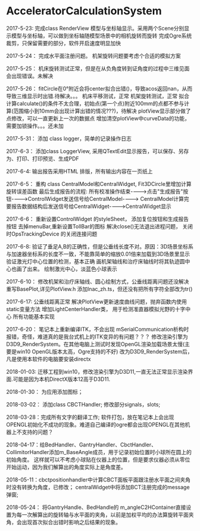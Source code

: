 # AcceleratorCalculationSystem
2017-5-23:  完成class RenderView 模型与坐标轴显示。采用两个Scene分别显示模型与坐标轴，可以做到坐标轴随模型场景中的相机旋转而旋转
			完成Ogre系统裁剪，只保留需要的部分，软件开启速度明显加快
			
2017-5-24： 完成水平面注册问题。
			机架旋转问题要考虑个合适的模拟方案
			
2017-5-25： 机床旋转测试正常，但是在从负角度转到证角度的过程中三维见面会出现错误。未解决

2017-5-26： fitCircle在0°附近会将center拟合出错()，导致acos返回nan，从而导致三维显示时出错.待解决。。。
			机床平移测试，正常
			机架旋转测试，正常
			拟合计算calculate()的条件不太合理，初始点(第一个点)附近100mm的点都不参与计算(范围缩小到10mm会出现计算出错的情况???)，待解决
			plotView显示部分做了点修改，可以一直更新上一次的数据点
			增加清空plotView中curveData的功能，需要加锁操作。。。还未加

2017-5-31： 添加 class logger，简单的记录操作日志

2017-6-3： 添加class LoggerView, 采用QTextEdit显示报告，可以保存、另存为、打印、打印预览、生成PDF
			
2017-6-4:  输出报告采用HTML 排版，所有输出内容在一页纸上

2017-6-5： 重构 class CentralModel和CentralWidget, Fit3DCircle里增加计算旋转误差函数
		   最后生成报告的流程: 所有校准操作结束---->点击"生成报告"按钮---->ControlWidget发送信号给CentralModel----> 
							   CentralModel计算完要报告数据结构后发送信号给CentralWidget---->CentralWidget显示
							   
2017-6-6： 重新设置ControlWidget 的styleSheet， 添加复位按钮和生成报告按钮
			去掉menuBar,重新设置TollBar的图标
			解决close()无法退出进程问题， 关闭时OpsTrackingDevice 的关闭连接问题
			
2017-6-8: 验证了垂足A,B的正确性，但是公垂线长度不对。原因：3D场景坐标系与加速器坐标系的长度不一致，不能靠简单的缩放0.01倍来加载到3D场景里显示
		  验证激光灯中心位置的检测，基本正确
		  画机架轴线和治疗床轴线时将其轨迹圆中心也画了出来。
		  绘制激光中心，淡蓝色小球表示
		  
2017-6-10： 修改机架和治疗床轴线、圆心绘制方式，公垂线距离问题还没解决
			重写BasePlot,详见PlotView.h
			添加lnac_zh.ts，但还没有把所有字符全部改为tr()
			
2017-6-17: 公垂线距离正常
		   解决PlotView更新速度曲线问题，抛弃函数内使用static变量方法
		   增加LightCenterHandler类， 用于检测准直器模拟光野的十字中心
		   所有功能基本实现
		   
2017-6-20： 笔记本上重新编译ITK，不会出现 mSerialCommunication析构时报错，奇怪，难道真的是我台式机上的ITK变异的有问题？？？
			修改渲染引擎为D3D9_RenderSystem。在其他电脑上测试时发现OpenGL渲染加载场景太慢(主要是win10 OpenGL版本太高，Ogre支持的不好)
			改为D3D9_RenderSystem后，凡是使用本软件的电脑要安装directx
			
2018-01-03: 迁移工程到win10，修改渲染引擎为D3D11,一直无法正常显示渲染界面.可能是因为本机DirectX版本12高于D3D11.

2018-01-30： 为应用添加图标；

2018-03-02： 添加class CBCTHandler;
			 修改部分signals，slots;
			 
2018-03-28：完成所有文字的翻译工作;
			软件打包，放在笔记本上会出现OPENGL初始化不成功的现象。难道自己编译的ogre都会出现OPENGL在其他机器上不支持的问题？
			
2018-04-17：给BedHandler、GantryHandler、CbctHandler、CollimitorHandler添加m_BaseAngle成员，用于记录初始位置时小球所在圆上的初始角度。
			这样就可以不考虑小球贴在仪器上的位置，但是要求仪器必须从零位开始运动，因为我们解算出的角度实际上是角度差。
			
2018-05-11：cbctpositionhandler中计算CBCT面板平面跟注册水平面之间夹角时没有转换为角度，已修改；
			centralWidget中将添加BCT注册完成的message弹窗;
			
2018-05-24： 将GantryHandle、BedHandle的 m_angleC2HContainer直接设置为每一次解算出的旋转轴与水平面的夹角，以前是加权平均的办法算旋转平面夹角，会出现首次拟合出错时影响之后结果的现象。
			 